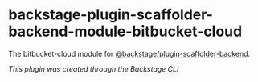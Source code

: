 # backstage-plugin-scaffolder-backend-module-bitbucket-cloud

The bitbucket-cloud module for [@backstage/plugin-scaffolder-backend](https://www.npmjs.com/package/@backstage/plugin-scaffolder-backend).

_This plugin was created through the Backstage CLI_

